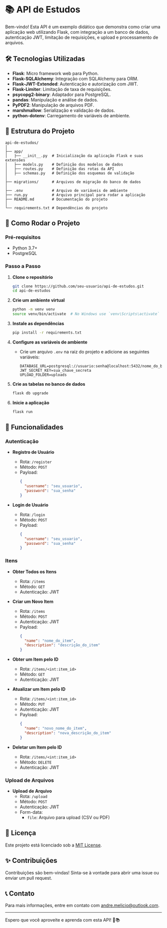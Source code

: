 # 📚 API de Estudos

Bem-vindo! Esta API é um exemplo didático que demonstra como criar uma aplicação web utilizando Flask, com integração a um banco de dados, autenticação JWT, limitação de requisições, e upload e processamento de arquivos.

## 🛠️ Tecnologias Utilizadas

- **Flask**: Micro framework web para Python.
- **Flask-SQLAlchemy**: Integração com SQLAlchemy para ORM.
- **Flask-JWT-Extended**: Autenticação e autorização com JWT.
- **Flask-Limiter**: Limitação de taxa de requisições.
- **psycopg2-binary**: Adaptador para PostgreSQL.
- **pandas**: Manipulação e análise de dados.
- **PyPDF2**: Manipulação de arquivos PDF.
- **marshmallow**: Serialização e validação de dados.
- **python-dotenv**: Carregamento de variáveis de ambiente.

## 📁 Estrutura do Projeto

```plaintext
api-de-estudos/
│
├── app/
│   ├── __init__.py  # Inicialização da aplicação Flask e suas extensões
│   ├── models.py    # Definição dos modelos de dados
│   ├── routes.py    # Definição das rotas da API
│   ├── schemas.py   # Definição dos esquemas de validação
│
├── migrations/      # Arquivos de migração do banco de dados
│
├── .env             # Arquivo de variáveis de ambiente
├── run.py           # Arquivo principal para rodar a aplicação
├── README.md        # Documentação do projeto
│
└── requirements.txt # Dependências do projeto
```

## 🚀 Como Rodar o Projeto

### Pré-requisitos

- Python 3.7+
- PostgreSQL

### Passo a Passo

1. **Clone o repositório**

   ```bash
   git clone https://github.com/seu-usuario/api-de-estudos.git
   cd api-de-estudos
   ```

2. **Crie um ambiente virtual**

   ```bash
   python -m venv venv
   source venv/bin/activate  # No Windows use `venv\Scripts\activate`
   ```

3. **Instale as dependências**

   ```bash
   pip install -r requirements.txt
   ```

4. **Configure as variáveis de ambiente**

   - Crie um arquivo `.env` na raiz do projeto e adicione as seguintes variáveis:
     ```plaintext
     DATABASE_URL=postgresql://usuario:senha@localhost:5432/nome_do_banco
     JWT_SECRET_KEY=sua_chave_secreta
     UPLOAD_FOLDER=uploads
     ```

5. **Crie as tabelas no banco de dados**

   ```bash
   flask db upgrade
   ```

6. **Inicie a aplicação**
   ```bash
   flask run
   ```

## 🌟 Funcionalidades

### Autenticação

- **Registro de Usuário**

  - Rota: `/register`
  - Método: `POST`
  - Payload:
    ```json
    {
      "username": "seu_usuario",
      "password": "sua_senha"
    }
    ```

- **Login de Usuário**
  - Rota: `/login`
  - Método: `POST`
  - Payload:
    ```json
    {
      "username": "seu_usuario",
      "password": "sua_senha"
    }
    ```

### Itens

- **Obter Todos os Itens**

  - Rota: `/items`
  - Método: `GET`
  - Autenticação: JWT

- **Criar um Novo Item**

  - Rota: `/items`
  - Método: `POST`
  - Autenticação: JWT
  - Payload:
    ```json
    {
      "name": "nome_do_item",
      "description": "descrição_do_item"
    }
    ```

- **Obter um Item pelo ID**

  - Rota: `/items/<int:item_id>`
  - Método: `GET`
  - Autenticação: JWT

- **Atualizar um Item pelo ID**

  - Rota: `/items/<int:item_id>`
  - Método: `PUT`
  - Autenticação: JWT
  - Payload:
    ```json
    {
      "name": "novo_nome_do_item",
      "description": "nova_descrição_do_item"
    }
    ```

- **Deletar um Item pelo ID**
  - Rota: `/items/<int:item_id>`
  - Método: `DELETE`
  - Autenticação: JWT

### Upload de Arquivos

- **Upload de Arquivo**
  - Rota: `/upload`
  - Método: `POST`
  - Autenticação: JWT
  - Form-data:
    - `file`: Arquivo para upload (CSV ou PDF)

## 📑 Licença

Este projeto está licenciado sob a [MIT License](LICENSE).

## ✨ Contribuições

Contribuições são bem-vindas! Sinta-se à vontade para abrir uma issue ou enviar um pull request.

## 📞 Contato

Para mais informações, entre em contato com [andre.melicio@outlook.com](mailto:andre.melicio@outlook.com).

---

Espero que você aproveite e aprenda com esta API! 🚀📚
